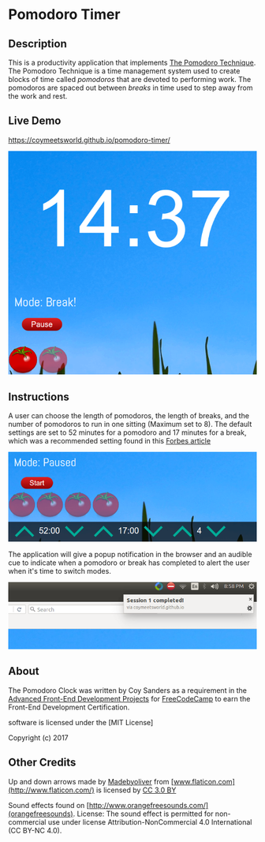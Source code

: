 # Pomodoro Timer

## Description

This is a productivity application that implements [The Pomodoro Technique](http://cirillocompany.de/pages/pomodoro-technique). The Pomodoro Technique is a time management system used to create blocks of time called *pomodoros* that are devoted to performing work. The pomodoros are spaced out between *breaks* in time used to step away from the work and rest. 

## Live Demo

https://coymeetsworld.github.io/pomodoro-timer/

<div align="center">
	<img src="images/readme-imgs/front.png" alt="Preview image of the Pomodoro Timer app"/>
</div>

## Instructions

A user can choose the length of pomodoros, the length of breaks, and the number of pomodoros to run in one sitting (Maximum set to 8). The default settings are set to 52 minutes for a pomodoro and 17 minutes for a break, which was a recommended setting found in this [Forbes article](http://www.forbes.com/sites/travisbradberry/2016/06/07/why-the-8-hour-workday-doesnt-work/)

<div align="center">
	<img src="images/readme-imgs/control_panel.png" alt="Preview image of the control panel."/>
</div>

The application will give a popup notification in the browser and an audible cue to indicate when a pomodoro or break has completed to alert the user when it's time to switch modes.

<div align="center">
	<img src="images/readme-imgs/notification.png" alt="Preview image of the notification alert"/>
</div>

## About

The Pomodoro Clock was written by Coy Sanders as a requirement in the [Advanced Front-End Development Projects](https://www.freecodecamp.com/challenges/build-a-pomodoro-clock) for [FreeCodeCamp](http://www.freecodecamp.com) to earn the Front-End Development Certification.

software is licensed under the [MIT License]

Copyright (c) 2017 

## Other Credits

Up and down arrows made by [Madebyoliver](http://www.flaticon.com/authors/madebyoliver) from [www.flaticon.com](http://www.flaticon.com/) is licensed by [CC 3.0 BY](http://creativecommons.org/licenses/by/3.0/)

Sound effects found on [http://www.orangefreesounds.com/](orangefreesounds). License: The sound effect is permitted for non-commercial use under license Attribution-NonCommercial 4.0 International (CC BY-NC 4.0).


